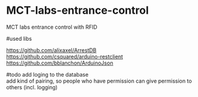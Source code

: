 MCT-labs-entrance-control
=========================

MCT labs entrance control with RFID


#used libs

https://github.com/alixaxel/ArrestDB  
https://github.com/csquared/arduino-restclient  
https://github.com/bblanchon/ArduinoJson  

#todo
add loging to the database  
add kind of pairing, so people who have permission can give permission to others (incl. logging)
